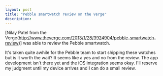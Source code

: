 ```yaml
---
layout: post
title: "Pebble smartwatch review on the Verge"
description: 
---
```

[Nilay Patel from the Verge(http://www.theverge.com/2013/1/28/3924904/pebble-smartwatch-review)] was able to review the Pebble smartwatch.

It's taken quite awhile for the Pebble team to start shipping these watches but is it worth the wait? It seems like a yes and no from the review. The app development isn't there yet and the iOS integration seems okay. I'll reserve my judgment until my device arrives and I can do a small review.